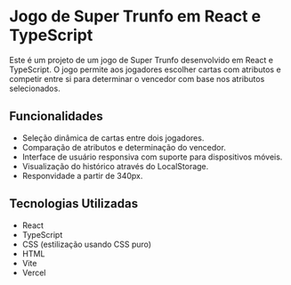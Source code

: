 # Jogo de Super Trunfo em React e TypeScript

Este é um projeto de um jogo de Super Trunfo desenvolvido em React e TypeScript. O jogo permite aos jogadores escolher cartas com atributos e competir entre si para determinar o vencedor com base nos atributos selecionados.

## Funcionalidades

- Seleção dinâmica de cartas entre dois jogadores.
- Comparação de atributos e determinação do vencedor.
- Interface de usuário responsiva com suporte para dispositivos móveis.
- Visualização do histórico através do LocalStorage.
- Responvidade a partir de 340px.

## Tecnologias Utilizadas

- React
- TypeScript
- CSS (estilização usando CSS puro)
- HTML
- Vite
- Vercel
